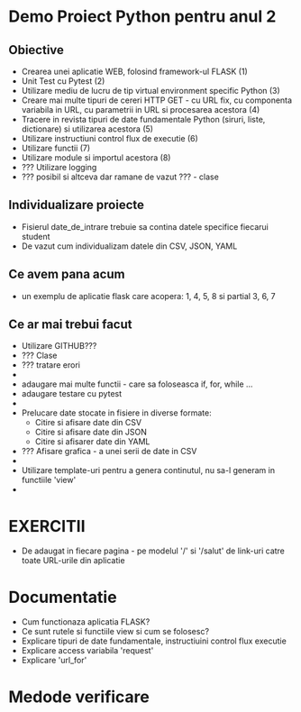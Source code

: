 Demo Proiect Python pentru anul 2 
============================

Obiective
---------------------------
* Crearea unei aplicatie WEB, folosind framework-ul FLASK (1)
* Unit Test cu Pytest (2)
* Utilizare mediu de lucru de tip virtual environment specific Python (3)
* Creare mai multe tipuri de cereri HTTP GET - cu URL fix, cu componenta variabila in URL, cu parametrii in URL si procesarea acestora (4)
* Tracere in revista tipuri de date fundamentale Python (siruri, liste, dictionare) si utilizarea acestora (5)
* Utilizare instructiuni control flux de executie (6)
* Utilizare functii (7)
* Utilizare module si importul acestora (8)
* ??? Utilizare logging
* ??? posibil si altceva dar ramane de vazut ??? - clase

Individualizare proiecte
-----------------------------
* Fisierul date_de_intrare trebuie sa contina datele specifice fiecarui student
* De vazut cum individualizam datele din CSV, JSON, YAML

Ce avem pana acum
------------------------------
* un exemplu de aplicatie flask care acopera: 1, 4, 5, 8 si partial 3, 6, 7

Ce ar mai trebui facut
------------------------------
* Utilizare GITHUB???
* ??? Clase
* ??? tratare erori
*
* adaugare mai multe functii - care sa foloseasca if, for, while ...
* adaugare testare cu pytest
* 
* Prelucare date stocate in fisiere in diverse formate:
  * Citire si afisare date din CSV
  * Citire si afisare date din JSON
  * Citire si afisarer date din YAML
* ??? Afisare grafica - a unei serii de date in CSV
*
* Utilizare template-uri pentru a genera continutul, nu sa-l generam in functiile 'view' 
* 
EXERCITII
================================
* De adaugat in fiecare pagina - pe modelul '/' si '/salut' de link-uri catre toate URL-urile din aplicatie

Documentatie
================================
* Cum functionaza aplicatia FLASK?
* Ce sunt rutele si functiile view si cum se folosesc?
* Explicare tipuri de date fundamentale, instructiuini control flux executie
* Explicare access variabila 'request'
* Explicare 'url_for'


Medode verificare
================================
